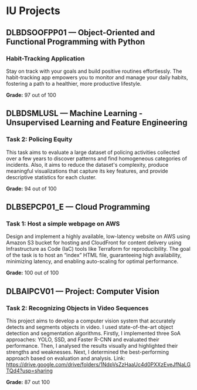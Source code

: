 # IU Projects
## DLBDSOOFPP01 — Object-Oriented and Functional Programming with Python
### Habit-Tracking Application 
Stay on track with your goals and build positive routines effortlessly. The habit-tracking app empowers you to monitor and manage your daily habits, fostering a path to a healthier, more productive lifestyle.

**Grade:** 97 out of 100

## DLBDSMLUSL — Machine Learning - Unsupervised Learning and Feature Engineering
### Task 2: Policing Equity
This task aims to evaluate a large dataset of policing activities collected over a few years to discover patterns and find homogeneous categories of incidents. Also, it aims to reduce the dataset's complexity, produce meaningful visualizations that capture its key features, and provide descriptive statistics for each cluster.

**Grade:** 94 out of 100

## DLBSEPCP01_E — Cloud Programming
### Task 1: Host a simple webpage on AWS
Design and implement a highly available, low-latency website on AWS using Amazon S3 bucket for hosting and CloudFront for content delivery using Infrastructure as Code (IaC) tools like Terraform for reproducibility. The goal of the task is to host an “index” HTML file, guaranteeing high availability, minimizing latency, and enabling auto-scaling for optimal performance.

**Grade:** 100 out of 100

## DLBAIPCV01 — Project: Computer Vision
### Task 2: Recognizing Objects in Video Sequences
This project aims to develop a computer vision system that accurately detects and segments objects in video. I used state-of-the-art object detection and segmentation algorithms. Firstly, I implemented three SoA approaches: YOLO, SSD, and Faster R-CNN and evaluated their performance. Then, I analysed the results visually and highlighted their strengths and weaknesses. Next, I determined the best-performing approach based on evaluation and analysis. Link: https://drive.google.com/drive/folders/1NdpVsZzHaaUc4d0PXXzEveJfNaLGTQd4?usp=sharing 

**Grade:** 87 out 100

